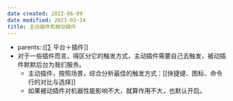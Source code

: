 ```yaml
---
date created: 2022-06-09
date modified: 2023-03-14
title: 主动插件和被动插件
---
```

- parents::[[∑ 平台＋插件]]
- 对于一些插件而言，得区分它的触发方式，主动插件需要自己去触发，被动插件默默后台为我们服务。
	- 主动插件，按照场景，综合分析最佳的触发方式：[[快捷键、图标、命令行的对比与选择]]
	- 如果被动插件对机器性能影响不大，就算作用不大，也默认开启。
